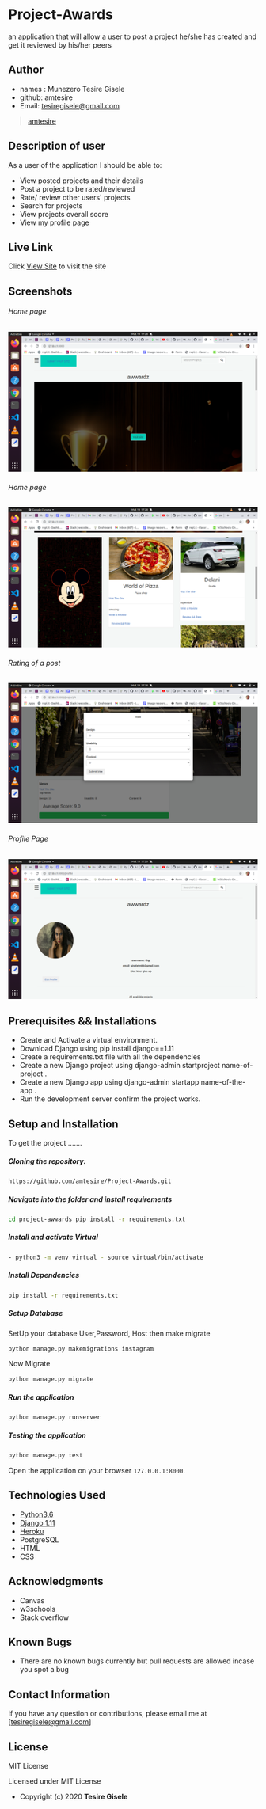 # Project-Awards
 an application that will allow a user to post a project he/she has created and get it reviewed by his/her peers

## Author
* names : Munezero Tesire Gisele
* github: amtesire
* Email: tesiregisele@gmail.com

>[amtesire](https://github.com/amtesire) 

## Description of user 
As a user of the application I should be able to:
* View posted projects and their details
* Post a project to be rated/reviewed
* Rate/ review other users' projects
* Search for projects 
* View projects overall score
* View my profile page

##  Live Link  
 Click [View Site]()  to visit the site

## Screenshots 
###### Home page
 
<img src="https://raw.githubusercontent.com/amtesire/Project-Awards/master/media/images/homepage.png">

###### Home page
 
<img src="https://raw.githubusercontent.com/amtesire/Project-Awards/master/media/images/homepage2.png">
 
 ###### Rating of a post
 <img src="https://raw.githubusercontent.com/amtesire/Project-Awards/master/media/images/Rating a vote.png"> 

 ###### Profile Page
 <img src="https://raw.githubusercontent.com/amtesire/Project-Awards/master/media/images/profile page.png">


## Prerequisites && Installations
* Create and Activate a virtual environment.
* Download Django using pip install django==1.11
* Create a requirements.txt file with all the dependencies
* Create a new Django project using django-admin startproject name-of-project .
* Create a new Django app using django-admin startapp name-of-the-app .
* Run the development server confirm the project works.

## Setup and Installation  
To get the project .......  
  
##### Cloning the repository:  
 ```bash 
https://github.com/amtesire/Project-Awards.git 
```
##### Navigate into the folder and install requirements  
 ```bash 
cd project-awwards pip install -r requirements.txt 
```
##### Install and activate Virtual  
 ```bash 
- python3 -m venv virtual - source virtual/bin/activate  
```  
##### Install Dependencies  
 ```bash 
 pip install -r requirements.txt 
```  
 ##### Setup Database  
  SetUp your database User,Password, Host then make migrate  
 ```bash 
python manage.py makemigrations instagram
 ``` 
 Now Migrate  
 ```bash 
 python manage.py migrate 
```
##### Run the application  
 ```bash 
 python manage.py runserver 
``` 
##### Testing the application  
 ```bash 
 python manage.py test 
```
Open the application on your browser `127.0.0.1:8000`.  

## Technologies Used
* [Python3.6](https://www.python.org/)  
* [Django 1.11](https://docs.djangoproject.com/en/2.2/)
* [Heroku](https://heroku.com)  
* PostgreSQL
* HTML
* CSS

## Acknowledgments
* Canvas
* w3schools
* Stack overflow

## Known Bugs  
* There are no known bugs currently but pull requests are allowed incase you spot a bug  
  
## Contact Information   
If you have any question or contributions, please email me at [tesiregisele@gmail.com]  
  
## License 
MIT License

Licensed under MIT License
  
* Copyright (c) 2020 **Tesire Gisele**